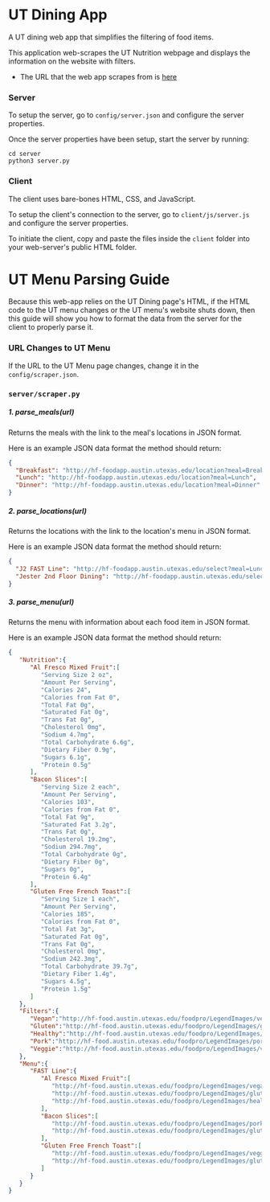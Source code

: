 # UT Dining App
A UT dining web app that simplifies the filtering of food items.

This application web-scrapes the UT Nutrition webpage and displays the information on the website with filters.
- The URL that the web app scrapes from is [here](http://hf-foodapp.austin.utexas.edu/)

### Server
To setup the server, go to ```config/server.json``` and configure the server properties.

Once the server properties have been setup, start the server by running:
```console
cd server
python3 server.py
```

### Client
The client uses bare-bones HTML, CSS, and JavaScript.

To setup the client's connection to the server, go to ```client/js/server.js``` and
configure the server properties.

To initiate the client, copy and paste the files inside the ```client``` folder into your web-server's public HTML folder.

# UT Menu Parsing Guide
Because this web-app relies on the UT Dining page's HTML, if the HTML code to the UT menu changes or the UT menu's website shuts down, then this guide will show you how to format the data from the server for the client to properly parse it.

### URL Changes to UT Menu
If the URL to the UT Menu page changes, change it in the ```config/scraper.json```.

### ```server/scraper.py```
##### 1. parse_meals(url)  
Returns the meals with the link to the meal's locations in JSON format.

Here is an example JSON data format the method should return:
```json
{
  "Breakfast": "http://hf-foodapp.austin.utexas.edu/location?meal=Breakfast",
  "Lunch": "http://hf-foodapp.austin.utexas.edu/location?meal=Lunch",
  "Dinner": "http://hf-foodapp.austin.utexas.edu/location?meal=Dinner"
}
```

##### 2. parse_locations(url)
Returns the locations with the link to the location's menu in JSON format.

Here is an example JSON data format the method should return:
```json
{
  "J2 FAST Line": "http://hf-foodapp.austin.utexas.edu/select?meal=Lunch&loc=J2 FAST Line",
  "Jester 2nd Floor Dining": "http://hf-foodapp.austin.utexas.edu/select?meal=Lunch&loc=Jester 2nd Floor Dining"
}
```

##### 3. parse_menu(url)
Returns the menu with information about each food item in JSON format.

Here is an example JSON data format the method should return:
```json
{  
   "Nutrition":{  
      "Al Fresco Mixed Fruit":[  
         "Serving Size 2 oz",
         "Amount Per Serving",
         "Calories 24",
         "Calories from Fat 0",
         "Total Fat 0g",
         "Saturated Fat 0g",
         "Trans Fat 0g",
         "Cholesterol 0mg",
         "Sodium 4.7mg",
         "Total Carbohydrate 6.6g",
         "Dietary Fiber 0.9g",
         "Sugars 6.1g",
         "Protein 0.5g"
      ],
      "Bacon Slices":[  
         "Serving Size 2 each",
         "Amount Per Serving",
         "Calories 103",
         "Calories from Fat 0",
         "Total Fat 9g",
         "Saturated Fat 3.2g",
         "Trans Fat 0g",
         "Cholesterol 19.2mg",
         "Sodium 294.7mg",
         "Total Carbohydrate 0g",
         "Dietary Fiber 0g",
         "Sugars 0g",
         "Protein 6.4g"
      ],
      "Gluten Free French Toast":[  
         "Serving Size 1 each",
         "Amount Per Serving",
         "Calories 185",
         "Calories from Fat 0",
         "Total Fat 3g",
         "Saturated Fat 0g",
         "Trans Fat 0g",
         "Cholesterol 0mg",
         "Sodium 242.3mg",
         "Total Carbohydrate 39.7g",
         "Dietary Fiber 1.4g",
         "Sugars 4.5g",
         "Protein 1.5g"
      ]
   },
   "Filters":{  
      "Vegan":"http://hf-food.austin.utexas.edu/foodpro/LegendImages/vegan.gif",
      "Gluten":"http://hf-food.austin.utexas.edu/foodpro/LegendImages/gluten.gif",
      "Healthy":"http://hf-food.austin.utexas.edu/foodpro/LegendImages/healthy.gif",
      "Pork":"http://hf-food.austin.utexas.edu/foodpro/LegendImages/pork.gif",
      "Veggie":"http://hf-food.austin.utexas.edu/foodpro/LegendImages/veggie.gif"
   },
   "Menu":{  
      "FAST Line":{  
         "Al Fresco Mixed Fruit":[  
            "http://hf-food.austin.utexas.edu/foodpro/LegendImages/vegan.gif",
            "http://hf-food.austin.utexas.edu/foodpro/LegendImages/gluten.gif",
            "http://hf-food.austin.utexas.edu/foodpro/LegendImages/healthy.gif"
         ],
         "Bacon Slices":[  
            "http://hf-food.austin.utexas.edu/foodpro/LegendImages/pork.gif",
            "http://hf-food.austin.utexas.edu/foodpro/LegendImages/gluten.gif"
         ],
         "Gluten Free French Toast":[  
            "http://hf-food.austin.utexas.edu/foodpro/LegendImages/veggie.gif",
            "http://hf-food.austin.utexas.edu/foodpro/LegendImages/gluten.gif"
         ]
      }
   }
}
```
